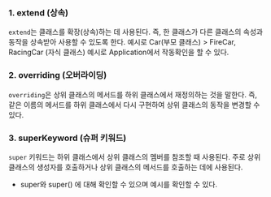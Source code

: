 ### 1. extend (상속)
`extend`는 클래스를 확장(상속)하는 데 사용된다. 즉, 한 클래스가 다른 클래스의 속성과 동작을 상속받아 사용할 수 있도록 한다.
예시로 Car(부모 클래스) > FireCar, RacingCar (자식 클래스) 예시로 Application에서 작동확인을 할 수 있다.

### 2. overriding (오버라이딩)
`overriding`은 상위 클래스의 메서드를 하위 클래스에서 재정의하는 것을 말한다. 
즉, 같은 이름의 메서드를 하위 클래스에서 다시 구현하여 상위 클래스의 동작을 변경할 수 있다.

### 3. superKeyword (슈퍼 키워드)
`super` 키워드는 하위 클래스에서 상위 클래스의 멤버를 참조할 때 사용된다. 
주로 상위 클래스의 생성자를 호출하거나 상위 클래스의 메서드를 호출하는 데에 사용된다.
- super와 super() 에 대해 확인할 수 있으며 예시를 확인할 수 있다.
